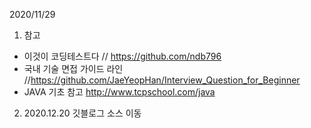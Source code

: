 2020/11/29

1. 참고
- 이것이 코딩테스트다 // https://github.com/ndb796
- 국내 기술 면접 가이드 라인 //https://github.com/JaeYeopHan/Interview_Question_for_Beginner
- JAVA 기초 참고 http://www.tcpschool.com/java

2. 2020.12.20 깃블로그 소스 이동